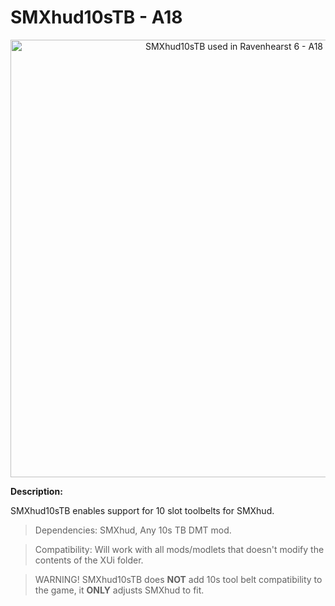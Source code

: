 # SMXhud10sTB - A18

<p align="center">
  <img src="https://i.imgur.com/IdOdYuT.jpg" width="700" title="SMXhud10sTB used in Ravenhearst 6 - A18">
</p>

**Description:**

SMXhud10sTB enables support for 10 slot toolbelts for SMXhud.


> Dependencies: SMXhud, Any 10s TB DMT mod.

> Compatibility: Will work with all mods/modlets that doesn't modify the contents of the XUi folder.

> WARNING! SMXhud10sTB does **NOT** add 10s tool belt compatibility to the game, it **ONLY** adjusts SMXhud to fit.
